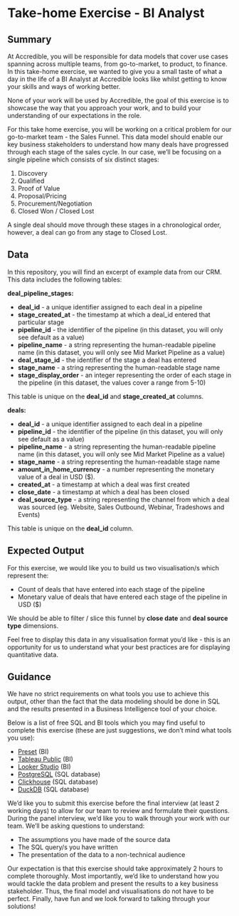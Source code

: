 # Take-home Exercise - BI Analyst 

## Summary
At Accredible, you will be responsible for data models that cover use cases spanning across multiple teams, from go-to-market, to product, to finance. In this take-home exercise, we wanted to give you a small taste of what a day in the life of a BI Analyst at Accredible looks like whilst getting to know your skills and ways of working better. 

None of your work will be used by Accredible, the goal of this exercise is to showcase the way that you approach your work, and to build your understanding of our expectations in the role.

For this take home exercise, you will be working on a critical problem for our go-to-market team - the Sales Funnel. This data model should enable our key business stakeholders to understand how many deals have progressed through each stage of the sales cycle. In our case, we’ll be focusing on a single pipeline which consists of six distinct stages:
1. Discovery
2. Qualified
3. Proof of Value
4. Proposal/Pricing
5. Procurement/Negotiation
6. Closed Won / Closed Lost

A single deal should move through these stages in a chronological order, however, a deal can go from any stage to Closed Lost. 

## Data

In this repository, you will find an excerpt of example data from our CRM. This data includes the following tables:

**deal_pipeline_stages:**
- **deal_id** - a unique identifier assigned to each deal in a pipeline 
- **stage_created_at** - the timestamp at which a deal_id entered that particular stage
- **pipeline_id** - the identifier of the pipeline (in this dataset, you will only see default as a value)
- **pipeline_name** - a string representing the human-readable pipeline name (in this dataset, you will only see Mid Market Pipeline as a value)
- **deal_stage_id** - the identifier of the stage a deal has entered
- **stage_name** - a string representing the human-readable stage name
- **stage_display_order** - an integer representing the order of each stage in the pipeline (in this dataset, the values cover a range from 5-10) 

This table is unique on the **deal_id** and **stage_created_at** columns.

**deals:**
- **deal_id** - a unique identifier assigned to each deal in a pipeline 
- **pipeline_id** - the identifier of the pipeline (in this dataset, you will only see default as a value)
- **pipeline_name** - a string representing the human-readable pipeline name (in this dataset, you will only see Mid Market Pipeline as a value)
- **stage_name** - a string representing the human-readable stage name
- **amount_in_home_currency** - a number representing the monetary value of a deal in USD ($).
- **created_at** - a timestamp at which a deal was first created
- **close_date** - a timestamp at which a deal has been closed
- **deal_source_type** - a string representing the channel from which a deal was sourced (eg. Website, Sales Outbound, Webinar, Tradeshows and Events)

This table is unique on the **deal_id** column.

## Expected Output
For this exercise, we would like you to build us two visualisation/s which represent the:
- Count of deals that have entered into each stage of the pipeline
- Monetary value of deals that have entered each stage of the pipeline in USD ($)

We should be able to filter / slice this funnel by **close date** and **deal source type** dimensions. 

Feel free to display this data in any visualisation format you’d like - this is an opportunity for us to understand what your best practices are for displaying quantitative data.

## Guidance
We have no strict requirements on what tools you use to achieve this output, other than the fact that the data modeling should be done in SQL and the results presented in a Business Intelligence tool of your choice. 

Below is a list of free SQL and BI tools which you may find useful to complete this exercise (these are just suggestions, we don’t mind what tools you use):
- [Preset](https://preset.io/) (BI)
- [Tableau Public](https://public.tableau.com/app/discover) (BI)
- [Looker Studio](https://cloud.google.com/looker-studio?hl=en) (BI)
- [PostgreSQL](https://www.postgresql.org/) (SQL database)
- [Clickhouse](https://clickhouse.com/) (SQL database)
- [DuckDB](https://duckdb.org/) (SQL database)

We’d like you to submit this exercise before the final interview (at least 2 working days) to allow for our team to review and formulate their questions. During the panel interview, we’d like you to walk through your work with our team. We’ll be asking questions to understand:
- The assumptions you have made of the source data
- The SQL query/s you have written 
- The presentation of the data to a non-technical audience

Our expectation is that this exercise should take approximately 2 hours to complete thoroughly. Most importantly, we’d like to understand how you would tackle the data problem and present the results to a key business stakeholder. Thus, the final model and visualisations do not have to be perfect. Finally, have fun and we look forward to talking through your solutions! 
 
